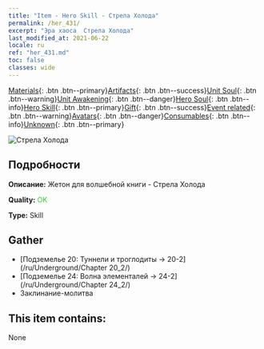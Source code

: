 ```yaml
---
title: "Item - Hero Skill - Стрела Холода"
permalink: /her_431/
excerpt: "Эра хаоса  Стрела Холода"
last_modified_at: 2021-06-22
locale: ru
ref: "her_431.md"
toc: false
classes: wide
---
```

 [Materials](/ItemsRU/){: .btn .btn--primary}[Artifacts](/ItemsRU/Artifacts/){: .btn .btn--success}[Unit Soul](/ItemsRU/UnitSoul/){: .btn .btn--warning}[Unit Awakening](/ItemsRU/UnitAwakening/){: .btn .btn--danger}[Hero Soul](/ItemsRU/HeroSoul/){: .btn .btn--info}[Hero Skill](/ItemsRU/HeroSkill/){: .btn .btn--primary}[Gift](/ItemsRU/Gift/){: .btn .btn--success}[Event related](/ItemsRU/Events/){: .btn .btn--warning}[Avatars](/ItemsRU/Avatars/){: .btn .btn--danger}[Consumables](/ItemsRU/Consumables/){: .btn .btn--info}[Unknown](/ItemsRU/Unknown/){: .btn .btn--primary}

 ![Стрела Холода](/images/t/ps_hanbingshenjian.png)

## Подробности
 **Описание:** Жетон для волшебной книги - Стрела Холода

 **Quality:** <span style="color: #32CD32">OK</span>

 **Type:** Skill

## Gather

*    [Подземелье 20: Туннели и троглодиты -> 20-2](/ru/Underground/Chapter 20_2/) 
*    [Подземелье 24: Волна элементалей -> 24-2](/ru/Underground/Chapter 24_2/) 
*    Заклинание-молитва 

## This item contains:

  None

